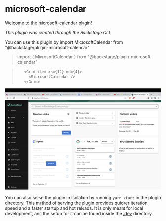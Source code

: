 # microsoft-calendar

Welcome to the microsoft-calendar plugin!

_This plugin was created through the Backstage CLI_

You can use this plugin by import MicrosoftCalendar from "@backstage/plugin-microsoft-calendar"

> import { MicrosoftCalendar } from "@backstage/plugin-microsoft-calendar"

>        <Grid item xs={12} md={4}>
>          <MicrosoftCalendar />
>        </Grid>

![MicrosoftCalendar plugin screenshot](./docs/microsoft-calendar-plugin.png)

You can also serve the plugin in isolation by running `yarn start` in the plugin directory.
This method of serving the plugin provides quicker iteration speed and a faster startup and hot reloads.
It is only meant for local development, and the setup for it can be found inside the [/dev](./dev) directory.
